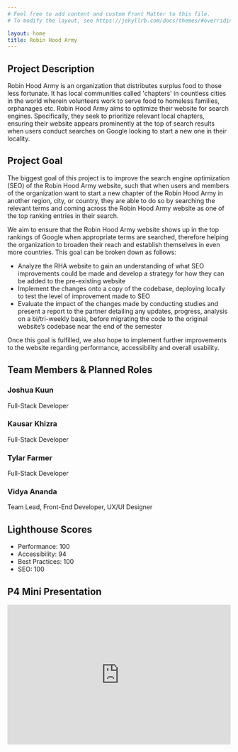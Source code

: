 ```yaml
---
# Feel free to add content and custom Front Matter to this file.
# To modify the layout, see https://jekyllrb.com/docs/themes/#overriding-theme-defaults

layout: home
title: Robin Hood Army
---
```


## Project Description
Robin Hood Army is an organization that distributes surplus food to those less fortunate. It has local communities called 'chapters' in countless cities in the world wherein volunteers work to serve food to homeless families, orphanages etc. Robin Hood Army aims to optimize their website for search engines. Specifically, they seek to prioritize relevant local chapters, ensuring their website appears prominently at the top of search results when users conduct searches on Google looking to start a new one in their locality.
## Project Goal
The biggest goal of this project is to improve the search engine optimization (SEO) of the Robin Hood Army website, such that when users and members of the organization want to start a new chapter of the Robin Hood Army in another region, city, or country, they are able to do so by searching the relevant terms and coming across the Robin Hood Army website as one of the top ranking entries in their search.

We aim to ensure that the Robin Hood Army website shows up in the top rankings of Google when appropriate terms are searched, therefore helping the organization to broaden their reach and establish themselves in even more countries. This goal can be broken down as follows:
- Analyze the RHA website to gain an understanding of what SEO improvements could be made and develop a strategy for how they can be added to the pre-existing website
- Implement the changes onto a copy of the codebase, deploying locally to test the level of improvement made to SEO
- Evaluate the impact of the changes made by conducting studies and present a report to the partner detailing any updates, progress, analysis on a bi/tri-weekly basis, before migrating the code to the original website’s codebase near the end of the semester
  
Once this goal is fulfilled, we also hope to implement further improvements to the website regarding performance, accessibility and overall usability.

## Team Members & Planned Roles

### Joshua Kuun

Full-Stack Developer

### Kausar Khizra

Full-Stack Developer

### Tylar Farmer

Full-Stack Developer

### Vidya Ananda

Team Lead, Front-End Developer, UX/UI Designer

## Lighthouse Scores
- Performance: 100
- Accessibility: 94
- Best Practices: 100
- SEO: 100

## P4 Mini Presentation
<iframe style="width: 100%;" width="560" height="315" src="https://www.youtube.com/embed/hV1ApiiRsNw?si=sdmJXRoDfNMGen9b" title="YouTube video player" frameborder="0" allow="accelerometer; autoplay; clipboard-write; encrypted-media; gyroscope; picture-in-picture;"></iframe>

